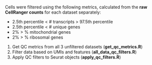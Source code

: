 Cells were filtered using the following metrics, calculated from the **raw CellRanger counts** for each dataset separately: 
* 2.5th percentile < # transcripts > 97.5th percentile
* 2.5th percentile < # unique genes
* 2% > % mitochondrial genes
* 2% > % ribosomal genes

1. Get QC metrics from all 3 unfiltered datasets (**get_qc_metrics.R**)
2. Filter data based on UMIs and features (**all_data_qc_filters.R**)
3. Apply QC filters to Seurat objects (**apply_qc_filters.R**)
